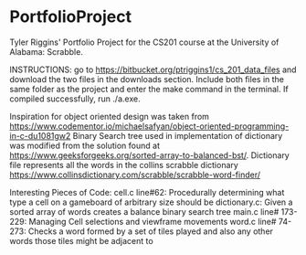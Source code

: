 # PortfolioProject
Tyler Riggins' Portfolio Project for the CS201 course at the University of Alabama: Scrabble.

INSTRUCTIONS: go to https://bitbucket.org/ptriggins1/cs_201_data_files and download the two files in the downloads section. Include both files in the same folder as the project and enter
the make command in the terminal. If compiled successfully, run ./a.exe.

Inspiration for object oriented design was taken from https://www.codementor.io/michaelsafyan/object-oriented-programming-in-c-du1081gw2
Binary Search tree used in implementation of dictionary was modified from the solution found at https://www.geeksforgeeks.org/sorted-array-to-balanced-bst/.
Dictionary file represents all the words in the collins scrabble dictionary https://www.collinsdictionary.com/scrabble/scrabble-word-finder/

Interesting Pieces of Code:
cell.c line#62: Procedurally determining what type a cell on a gameboard of arbitrary size should be
dictionary.c: Given a sorted array of words creates a balance binary search tree
main.c line# 173-229: Managing Cell selections and viewframe movements
word.c line# 74-273: Checks a word formed by a set of tiles played and also any other words those tiles might be adjacent to

